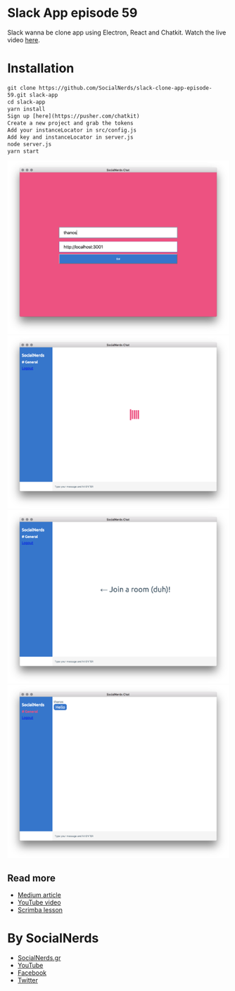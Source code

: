 # Slack App episode 59
Slack wanna be clone app using Electron, React and Chatkit.
Watch the live video [here](https://youtu.be/Q_jtsyfJnZE).

# Installation
```
git clone https://github.com/SocialNerds/slack-clone-app-episode-59.git slack-app
cd slack-app
yarn install
Sign up [here](https://pusher.com/chatkit)
Create a new project and grab the tokens
Add your instanceLocator in src/config.js
Add key and instanceLocator in server.js
node server.js
yarn start
```

![Login](images/login.png)
![Loading](images/loading.png)
![Rooms](images/rooms.png)
![Chat](images/chat.png)



## Read more
- [Medium article](https://medium.com/@kitze/%EF%B8%8F-from-react-to-an-electron-app-ready-for-production-a0468ecb1da3)
- [YouTube video](https://www.youtube.com/watch?v=6vcIW0CO07k)
- [Scrimba lesson](https://scrimba.com/g/greactchatkit)

# By SocialNerds
* [SocialNerds.gr](https://www.socialnerds.gr/)
* [YouTube](https://www.youtube.com/SocialNerdsGR)
* [Facebook](https://www.facebook.com/SocialNerdsGR)
* [Twitter](https://twitter.com/socialnerdsgr)
